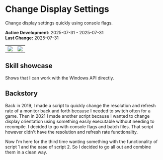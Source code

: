 # Change Display Settings
Change display settings quickly using console flags.

**Active Development:** 2025-07-31 - 2025-07-31<br>
**Last Change:** 2025-07-31<br>

| | |
| :---: | :---: |
| ![](/Screenshots/.png) | ![](/Screenshots/.png) |

## Skill showcase
Shows that I can work with the Windows API directly.

## Backstory
Back in 2019, I made a script to quickly change the resolution and refresh rate of a monitor back and forth because I needed to switch often for a game. Then in 2021 I made another script because I wanted to change display orientation using something easily executable without needing to recompile. I decided to go with console flags and batch files. That script however didn't have the resolution and refresh rate functionality.

Now I'm here for the third time wanting something with the functionality of script 1 and the ease of script 2. So I decided to go all out and combine them in a clean way.
 